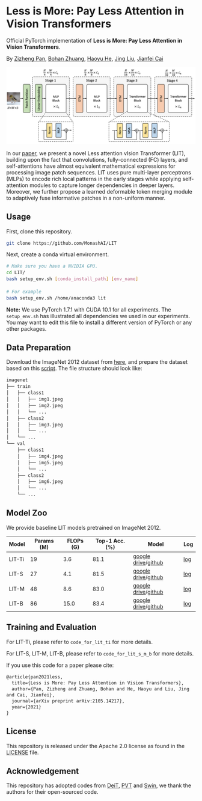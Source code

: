 # Less is More: Pay Less Attention in Vision Transformers

Official PyTorch implementation of **Less is More: Pay Less Attention in Vision Transformers**.

By [Zizheng Pan](https://scholar.google.com.au/citations?user=w_VMopoAAAAJ&hl=en), [Bohan Zhuang](https://sites.google.com/view/bohanzhuang), [Haoyu He](https://scholar.google.com/citations?user=aU1zMhUAAAAJ&hl=en), [Jing Liu](https://sites.google.com/view/jing-liu/%E9%A6%96%E9%A1%B5), [Jianfei Cai](https://scholar.google.com/citations?user=N6czCoUAAAAJ&hl=en)



![](.github/lit.png)



In our [paper](https://arxiv.org/abs/2105.14217), we present a novel Less attention vIsion Transformer (LIT), building upon the fact that convolutions, fully-connected (FC) layers, and self-attentions have almost equivalent mathematical expressions for processing image patch sequences. LIT uses pure multi-layer perceptrons (MLPs) to encode rich local patterns in the early stages while applying self-attention modules to capture longer dependencies in deeper layers. Moreover, we further propose a learned deformable token merging module to adaptively fuse informative patches in a non-uniform manner.



## Usage

First, clone this repository.

```bash
git clone https://github.com/MonashAI/LIT
```

Next, create a conda virtual environment.

```bash
# Make sure you have a NVIDIA GPU.
cd LIT/
bash setup_env.sh [conda_install_path] [env_name]

# For example
bash setup_env.sh /home/anaconda3 lit
```

**Note:** We use PyTorch 1.7.1 with CUDA 10.1 for all experiments. The `setup_env.sh` has illustrated all dependencies we used in our experiments. You may want to edit this file to install a different version of PyTorch or any other packages.



## Data Preparation

Download the ImageNet 2012 dataset from [here](http://image-net.org/), and prepare the dataset based on this [script](https://gist.github.com/BIGBALLON/8a71d225eff18d88e469e6ea9b39cef4). The file structure should look like:

```bash
imagenet
├── train
│   ├── class1
│   │   ├── img1.jpeg
│   │   ├── img2.jpeg
│   │   └── ...
│   ├── class2
│   │   ├── img3.jpeg
│   │   └── ...
│   └── ...
└── val
    ├── class1
    │   ├── img4.jpeg
    │   ├── img5.jpeg
    │   └── ...
    ├── class2
    │   ├── img6.jpeg
    │   └── ...
    └── ...
```



## Model Zoo

We provide baseline LIT models pretrained on ImageNet 2012.

| Model  | Params (M) | FLOPs (G) | Top-1 Acc. (%) | Model                                                        | Log                                                          |
| ------ | ---------- | --------- | -------------- | ------------------------------------------------------------ | ------------------------------------------------------------ |
| LIT-Ti | 19         | 3.6       | 81.1           | [google drive](https://drive.google.com/file/d/19X3u-0BtXXZRlWZeSe5e-Z0ocS6rWCFb/view?usp=sharing)/[github](https://github.com/MonashAI/LIT/releases/download/v1.0/lit_ti.pth) | [log](https://github.com/MonashAI/LIT/releases/download/v1.0/log_lit_ti.txt) |
| LIT-S  | 27         | 4.1       | 81.5           | [google drive](https://drive.google.com/file/d/1WbXspSpUFmiFEeJov4LNWEOLlgUO6eKs/view?usp=sharing)/[github](https://github.com/MonashAI/LIT/releases/download/v1.0/lit_s.pth) | [log](https://github.com/MonashAI/LIT/releases/download/v1.0/log_rank0_lit_small.txt) |
| LIT-M  | 48         | 8.6       | 83.0           | [google drive](https://drive.google.com/file/d/1HYJLmKSYO5rgGWPynzEMEG_TYEqFA0oy/view?usp=sharing)/[github](https://github.com/MonashAI/LIT/releases/download/v1.0/lit_m.pth) | [log](https://github.com/MonashAI/LIT/releases/download/v1.0/log_rank0_lit_medium.txt) |
| LIT-B  | 86         | 15.0      | 83.4           | [google drive](https://drive.google.com/file/d/1EX2CbCVUbc3IVFWdlnRoh7GBWov91iXb/view?usp=sharing)/[github](https://github.com/MonashAI/LIT/releases/download/v1.0/lit_b.pth) | [log](https://github.com/MonashAI/LIT/releases/download/v1.0/log_rank0_lit_base.txt) |



## Training and Evaluation

For LIT-Ti, please refer to `code_for_lit_ti` for more details.

For LIT-S, LIT-M, LIT-B, please refer to `code_for_lit_s_m_b` for more details.



If you use this code for a paper please cite:

```
@article{pan2021less,
  title={Less is More: Pay Less Attention in Vision Transformers},
  author={Pan, Zizheng and Zhuang, Bohan and He, Haoyu and Liu, Jing and Cai, Jianfei},
  journal={arXiv preprint arXiv:2105.14217},
  year={2021}
}
```



## License

This repository is released under the Apache 2.0 license as found in the [LICENSE](https://github.com/MonashAI/LIT/blob/main/LICENSE) file.



## Acknowledgement

This repository has adopted codes from [DeiT](https://github.com/facebookresearch/deit), [PVT](https://github.com/whai362/PVT) and [Swin](https://github.com/microsoft/Swin-Transformer), we thank the authors for their open-sourced code.